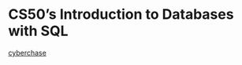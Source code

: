 CS50’s Introduction to Databases with SQL
==================================================
[cyberchase](Part0_Querying/cyberchase)
